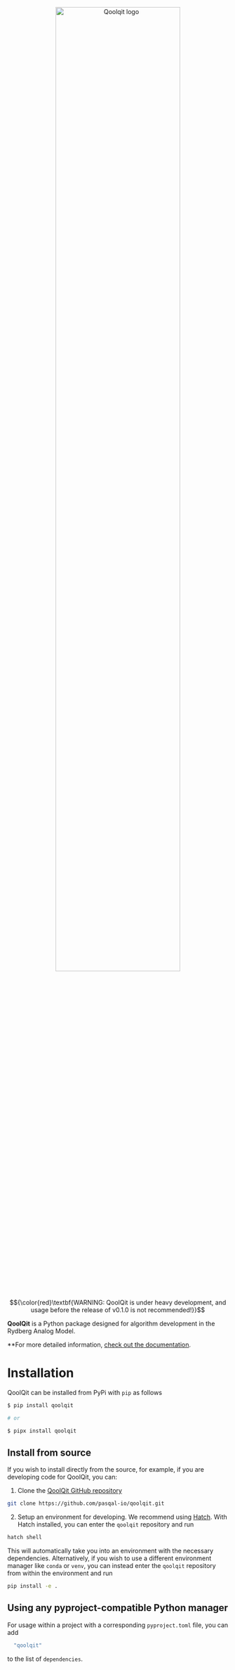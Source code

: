 
<p align="center">
  <picture>
    <source media="(prefers-color-scheme: dark)" srcset="./docs/extras/assets/logo/qoolqit_logo_white.svg" width="75%">
    <source media="(prefers-color-scheme: light)" srcset="./docs/extras/assets/logo/qoolqit_logo_darkgreen.svg" width="75%">
    <img alt="Qoolqit logo" src="./docs/assets/logo/qoolqit_logo_darkgreen.svg" width="75%">
  </picture>
</p>

$${\color{red}\textbf{WARNING: QoolQit is under heavy development, and usage before the release of v0.1.0 is not recommended!}}$$

**QoolQit** is a Python package designed for algorithm development in the Rydberg Analog Model.


**For more detailed information, [check out the documentation](https://pasqal-io.github.io/qoolqit/latest/).

# Installation

QoolQit can be installed from PyPi with `pip` as follows

```sh
$ pip install qoolqit

# or

$ pipx install qoolqit
```

## Install from source

If you wish to install directly from the source, for example, if you are developing code for QoolQit, you can:

1) Clone the [QoolQit GitHub repository](https://github.com/pasqal-io/qoolqit)

```sh
git clone https://github.com/pasqal-io/qoolqit.git
```

2) Setup an environment for developing. We recommend using [Hatch](https://hatch.pypa.io/latest/). With Hatch installed, you can enter the `qoolqit` repository and run

```sh
hatch shell
```

This will automatically take you into an environment with the necessary dependencies. Alternatively, if you wish to use a different environment manager like `conda` or `venv`, you can instead enter the `qoolqit` repository from within the environment and run

```sh
pip install -e .
```

## Using any pyproject-compatible Python manager

For usage within a project with a corresponding `pyproject.toml` file, you can add

```sh
  "qoolqit"
```

to the list of `dependencies`.

